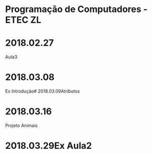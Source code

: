 ﻿
# Programação de Computadores - ETEC ZL
# 2018.02.27
Aula3

# 2018.03.08
Ex Introdução# 2018.03.09Atributos 

# 2018.03.16
Projeto Animais
# 2018.03.29Ex Aula2